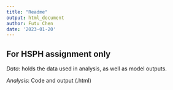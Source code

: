 ```yaml
---
title: "Readme"
output: html_document
author: Futu Chen
date: '2023-01-20'
---
```


## For HSPH assignment only

*Data*: holds the data used in analysis, as well as model outputs.

*Analysis*: Code and output (.html)